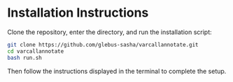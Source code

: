 # Installation Instructions

Clone the repository, enter the directory, and run the installation script:

```bash
git clone https://github.com/glebus-sasha/varcallannotate.git
cd varcallannotate
bash run.sh
```
Then follow the instructions displayed in the terminal to complete the setup.